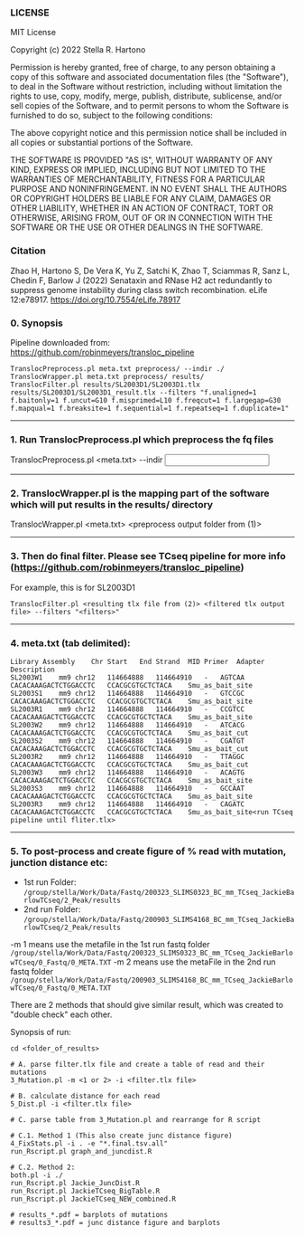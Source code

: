 ### LICENSE ###
MIT License

Copyright (c) 2022 Stella R. Hartono

Permission is hereby granted, free of charge, to any person obtaining a copy
of this software and associated documentation files (the "Software"), to deal
in the Software without restriction, including without limitation the rights
to use, copy, modify, merge, publish, distribute, sublicense, and/or sell
copies of the Software, and to permit persons to whom the Software is
furnished to do so, subject to the following conditions:

The above copyright notice and this permission notice shall be included in all
copies or substantial portions of the Software.

THE SOFTWARE IS PROVIDED "AS IS", WITHOUT WARRANTY OF ANY KIND, EXPRESS OR
IMPLIED, INCLUDING BUT NOT LIMITED TO THE WARRANTIES OF MERCHANTABILITY,
FITNESS FOR A PARTICULAR PURPOSE AND NONINFRINGEMENT. IN NO EVENT SHALL THE
AUTHORS OR COPYRIGHT HOLDERS BE LIABLE FOR ANY CLAIM, DAMAGES OR OTHER
LIABILITY, WHETHER IN AN ACTION OF CONTRACT, TORT OR OTHERWISE, ARISING FROM,
OUT OF OR IN CONNECTION WITH THE SOFTWARE OR THE USE OR OTHER DEALINGS IN THE
SOFTWARE.

### Citation ###

Zhao H, Hartono S, De Vera K, Yu Z, Satchi K, Zhao T, Sciammas R, Sanz L, Chedin F, Barlow J (2022) Senataxin and RNase H2 act redundantly to suppress genome instability during class switch recombination. eLife 12:e78917. https://doi.org/10.7554/eLife.78917

### 0. Synopsis

Pipeline downloaded from: https://github.com/robinmeyers/transloc_pipeline

```
TranslocPreprocess.pl meta.txt preprocess/ --indir ./
TranslocWrapper.pl meta.txt preprocess/ results/
TranslocFilter.pl results/SL2003D1/SL2003D1.tlx results/SL2003D1/SL2003D1_result.tlx --filters "f.unaligned=1 f.baitonly=1 f.uncut=G10 f.misprimed=L10 f.freqcut=1 f.largegap=G30 f.mapqual=1 f.breaksite=1 f.sequential=1 f.repeatseq=1 f.duplicate=1"
```

---
  
### 1. Run TranslocPreprocess.pl which preprocess the fq files

TranslocPreprocess.pl <meta.txt> <preprocess output folder> --indir <input folder with fastq files>

---
  
### 2. TranslocWrapper.pl is the mapping part of the software which will put results in the results/ directory

TranslocWrapper.pl <meta.txt> <preprocess output folder from (1)> <results output folder>

---
  
### 3. Then do final filter. Please see TCseq pipeline for more info (https://github.com/robinmeyers/transloc_pipeline)

For example, this is for SL2003D1

`TranslocFilter.pl <resulting tlx file from (2)> <filtered tlx output file> --filters "<filters>"`

---
  
### 4. meta.txt (tab delimited):

```
Library Assembly    Chr Start   End Strand  MID Primer  Adapter Description
SL2003W1    mm9 chr12   114664888   114664910   -   AGTCAA  CACACAAAGACTCTGGACCTC   CCACGCGTGCTCTACA    Smu_as_bait_site
SL2003S1    mm9 chr12   114664888   114664910   -   GTCCGC  CACACAAAGACTCTGGACCTC   CCACGCGTGCTCTACA    Smu_as_bait_site
SL2003R1    mm9 chr12   114664888   114664910   -   CCGTCC  CACACAAAGACTCTGGACCTC   CCACGCGTGCTCTACA    Smu_as_bait_site
SL2003W2    mm9 chr12   114664888   114664910   -   ATCACG  CACACAAAGACTCTGGACCTC   CCACGCGTGCTCTACA    Smu_as_bait_cut
SL2003S2    mm9 chr12   114664888   114664910   -   CGATGT  CACACAAAGACTCTGGACCTC   CCACGCGTGCTCTACA    Smu_as_bait_cut 
SL2003R2    mm9 chr12   114664888   114664910   -   TTAGGC  CACACAAAGACTCTGGACCTC   CCACGCGTGCTCTACA    Smu_as_bait_cut
SL2003W3    mm9 chr12   114664888   114664910   -   ACAGTG  CACACAAAGACTCTGGACCTC   CCACGCGTGCTCTACA    Smu_as_bait_site
SL2003S3    mm9 chr12   114664888   114664910   -   GCCAAT  CACACAAAGACTCTGGACCTC   CCACGCGTGCTCTACA    Smu_as_bait_site
SL2003R3    mm9 chr12   114664888   114664910   -   CAGATC  CACACAAAGACTCTGGACCTC   CCACGCGTGCTCTACA    Smu_as_bait_site<run TCseq pipeline until fliter.tlx>
```

---
  
### 5. To post-process and create figure of % read with mutation, junction distance etc:


- 1st run Folder: `/group/stella/Work/Data/Fastq/200323_SLIMS0323_BC_mm_TCseq_JackieBarlowTCseq/2_Peak/results`
- 2nd run Folder: `/group/stella/Work/Data/Fastq/200903_SLIMS4168_BC_mm_TCseq_JackieBarlowTCseq/2_Peak/results`

-m 1 means use the metafile in the 1st run fastq folder `/group/stella/Work/Data/Fastq/200323_SLIMS0323_BC_mm_TCseq_JackieBarlowTCseq/0_Fastq/0_META.TXT`
-m 2 means use the metaFile in the 2nd run fastq folder `/group/stella/Work/Data/Fastq/200903_SLIMS4168_BC_mm_TCseq_JackieBarlowTCseq/0_Fastq/0_META.TXT`

There are 2 methods that should give similar result, which was created to "double check" each other.

Synopsis of run:

```
cd <folder_of_results>

# A. parse filter.tlx file and create a table of read and their mutations
3_Mutation.pl -m <1 or 2> -i <filter.tlx file>

# B. calculate distance for each read
5_Dist.pl -i <filter.tlx file>

# C. parse table from 3_Mutation.pl and rearrange for R script

# C.1. Method 1 (This also create junc distance figure)
4_FixStats.pl -i . -e "*.final.tsv.all"
run_Rscript.pl graph_and_juncdist.R

# C.2. Method 2:
both.pl -i ./
run_Rscript.pl Jackie_JuncDist.R
run_Rscript.pl JackieTCseq_BigTable.R  
run_Rscript.pl JackieTCseq_NEW_combined.R  

# results_*.pdf = barplots of mutations
# results3_*.pdf = junc distance figure and barplots
```
